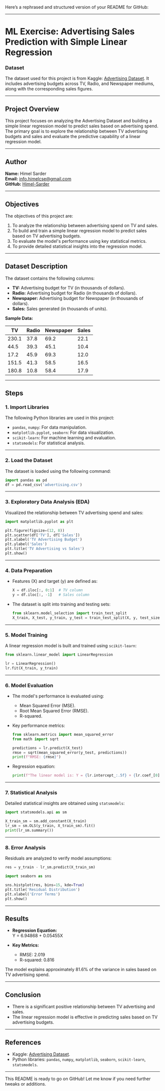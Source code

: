 Here’s a rephrased and structured version of your README for GitHub:

---

# ML Exercise: Advertising Sales Prediction with Simple Linear Regression  

### Dataset  
The dataset used for this project is from Kaggle: [Advertising Dataset](https://www.kaggle.com/code/ashydv/sales-prediction-simple-linear-regression/input). It includes advertising budgets across TV, Radio, and Newspaper mediums, along with the corresponding sales figures.

---

## Project Overview  
This project focuses on analyzing the Advertising Dataset and building a simple linear regression model to predict sales based on advertising spend. The primary goal is to explore the relationship between TV advertising budgets and sales and evaluate the predictive capability of a linear regression model.  

---

## Author  
**Name:** Himel Sarder  
**Email:** info.himelcse@gmail.com  
**GitHub:** [Himel-Sarder](https://github.com/Himel-Sarder)  

---

## Objectives  
The objectives of this project are:  
1. To analyze the relationship between advertising spend on TV and sales.  
2. To build and train a simple linear regression model to predict sales based on TV advertising budgets.  
3. To evaluate the model's performance using key statistical metrics.  
4. To provide detailed statistical insights into the regression model.  

---

## Dataset Description  
The dataset contains the following columns:  
- **TV:** Advertising budget for TV (in thousands of dollars).  
- **Radio:** Advertising budget for Radio (in thousands of dollars).  
- **Newspaper:** Advertising budget for Newspaper (in thousands of dollars).  
- **Sales:** Sales generated (in thousands of units).  

**Sample Data:**  

| TV    | Radio | Newspaper | Sales |  
|-------|-------|-----------|-------|  
| 230.1 | 37.8  | 69.2      | 22.1  |  
| 44.5  | 39.3  | 45.1      | 10.4  |  
| 17.2  | 45.9  | 69.3      | 12.0  |  
| 151.5 | 41.3  | 58.5      | 16.5  |  
| 180.8 | 10.8  | 58.4      | 17.9  |  

---

## Steps  

### 1. Import Libraries  
The following Python libraries are used in this project:  
- `pandas`, `numpy`: For data manipulation.  
- `matplotlib.pyplot`, `seaborn`: For data visualization.  
- `scikit-learn`: For machine learning and evaluation.  
- `statsmodels`: For statistical analysis.  

---

### 2. Load the Dataset  
The dataset is loaded using the following command:  
```python
import pandas as pd  
df = pd.read_csv('advertising.csv')  
```  

---

### 3. Exploratory Data Analysis (EDA)  
Visualized the relationship between TV advertising spend and sales:  
```python
import matplotlib.pyplot as plt  

plt.figure(figsize=(12, 8))  
plt.scatter(df['TV'], df['Sales'])  
plt.xlabel('TV Advertising Budget')  
plt.ylabel('Sales')  
plt.title('TV Advertising vs Sales')  
plt.show()  
```  

---

### 4. Data Preparation  
- Features (X) and target (y) are defined as:  
  ```python
  X = df.iloc[:, 0:1]  # TV column  
  y = df.iloc[:, -1]   # Sales column  
  ```  

- The dataset is split into training and testing sets:  
  ```python
  from sklearn.model_selection import train_test_split  
  X_train, X_test, y_train, y_test = train_test_split(X, y, test_size=0.3, random_state=100)  
  ```  

---

### 5. Model Training  
A linear regression model is built and trained using `scikit-learn`:  
```python
from sklearn.linear_model import LinearRegression  

lr = LinearRegression()  
lr.fit(X_train, y_train)  
```  

---

### 6. Model Evaluation  
- The model's performance is evaluated using:  
  - Mean Squared Error (MSE).  
  - Root Mean Squared Error (RMSE).  
  - R-squared.  

- Key performance metrics:  
  ```python
  from sklearn.metrics import mean_squared_error  
  from math import sqrt  

  predictions = lr.predict(X_test)  
  rmse = sqrt(mean_squared_error(y_test, predictions))  
  print(f"RMSE: {rmse}")  
  ```  

- Regression equation:  
  ```python
  print(f"The linear model is: Y = {lr.intercept_:.5f} + {lr.coef_[0]:.5f}X")  
  ```  

---

### 7. Statistical Analysis  
Detailed statistical insights are obtained using `statsmodels`:  
```python
import statsmodels.api as sm  

X_train_sm = sm.add_constant(X_train)  
lr_sm = sm.OLS(y_train, X_train_sm).fit()  
print(lr_sm.summary())  
```  

---

### 8. Error Analysis  
Residuals are analyzed to verify model assumptions:  
```python
res = y_train - lr_sm.predict(X_train_sm)  

import seaborn as sns  

sns.histplot(res, bins=15, kde=True)  
plt.title('Residual Distribution')  
plt.xlabel('Error Terms')  
plt.show()  
```  

---

## Results  

- **Regression Equation:**  
  Y = 6.94868 + 0.05455X  

- **Key Metrics:**  
  - RMSE: 2.019  
  - R-squared: 0.816  

The model explains approximately 81.6% of the variance in sales based on TV advertising spend.  

---

## Conclusion  
- There is a significant positive relationship between TV advertising and sales.  
- The linear regression model is effective in predicting sales based on TV advertising budgets.  

---

## References  
- Kaggle: [Advertising Dataset](https://www.kaggle.com/code/ashydv/sales-prediction-simple-linear-regression/input).  
- Python libraries: `pandas`, `numpy`, `matplotlib`, `seaborn`, `scikit-learn`, `statsmodels`.  

--- 

This README is ready to go on GitHub! Let me know if you need further tweaks or additions.
